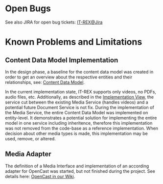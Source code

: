 # Open Bugs

See also JIRA for open bug tickets: [IT-REX@Jira](https://it-rex.atlassian.net/jira/software/c/projects/ITREX/issues/ITREX-677?jql=project%20%3D%20%22ITREX%22%20AND%20type%20%3D%20%22Bug%22%20ORDER%20BY%20created%20DESC)

# Known Problems and Limitations 

## Content Data Model Implementation

In the design phase, a baseline for the content data model was created in order to get an overview about the respective entities and their relationships, see: [Content Data Model](Application-Architecture--Data-Model--Content.md).

In the current implementation state, IT-REX supports only videos, no PDFs, audio files, etc. Additionally, as described in the [Implementation View](./Application-Architecture--Implementation-View.md#Document-Service), the service cut between the existing Media Service (handles videos) and a potential future Document Service is not fix. During the implementation of the Media Service, the entire Content Data Model was implemented on entity-level. It demonstrates a potential solution for implementing the entire model in one service including inheritence, therefore this implementation was not removed from the code-base as a reference implementation. When decision about other media types is made, this implementation may be used, remove, or altered.

## Media Adapter

The definition of a Media Interface and implementation of an according adapter for OpenCast was started, but not finished during the project. See details here: [OpenCast in our Wiki](Technical-Research--Data-Storage--OpenCast.md#implementation-attempt).